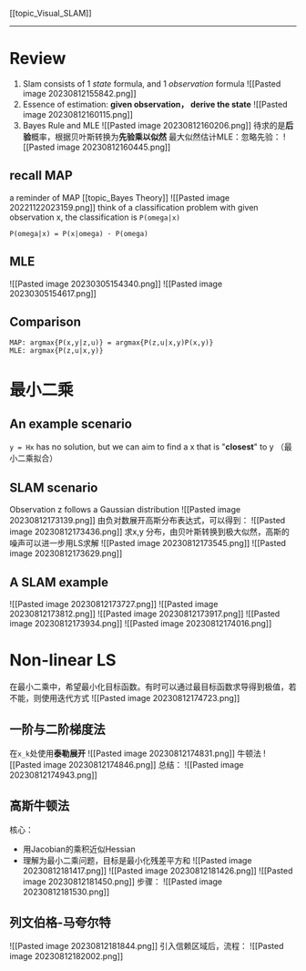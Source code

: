 [[topic_Visual_SLAM]]
****
# Review
1. Slam consists of 1 _state_ formula, and 1 _observation_ formula
![[Pasted image 20230812155842.png]]
2. Essence of estimation: **given observation， derive the state**
![[Pasted image 20230812160115.png]]
3. Bayes Rule and MLE
![[Pasted image 20230812160206.png]]
待求的是**后验**概率，根据贝叶斯转换为**先验乘以似然**
最大似然估计MLE：忽略先验：
![[Pasted image 20230812160445.png]]
## recall MAP
a reminder of MAP [[topic_Bayes Theory]]
![[Pasted image 20221122023159.png]]
think of a classification problem with given observation x, the classification is `P(omega|x)`
```
P(omega|x) = P(x|omega) · P(omega)
```
## MLE
![[Pasted image 20230305154340.png]]
![[Pasted image 20230305154617.png]]
## Comparison
```
MAP: argmax{P(x,y|z,u)} = argmax{P(z,u|x,y)P(x,y)}
MLE: argmax{P(z,u|x,y)}
```

# 最小二乘
## An example scenario
`y = Hx` has no solution, but we can aim to find a x that is "**closest**" to y （最小二乘拟合）
## SLAM scenario
Observation z follows a Gaussian distribution
![[Pasted image 20230812173139.png]]
由负对数展开高斯分布表达式，可以得到：
![[Pasted image 20230812173436.png]]
求x,y 分布，由贝叶斯转换到极大似然，高斯的噪声可以进一步用LS求解
![[Pasted image 20230812173545.png]]
![[Pasted image 20230812173629.png]]
## A SLAM example
![[Pasted image 20230812173727.png]]
![[Pasted image 20230812173812.png]]
![[Pasted image 20230812173917.png]]
![[Pasted image 20230812173934.png]]
![[Pasted image 20230812174016.png]]
# Non-linear LS
在最小二乘中，希望最小化目标函数。有时可以通过最目标函数求导得到极值，若不能，则使用迭代方式
![[Pasted image 20230812174723.png]]
## 一阶与二阶梯度法
在`x_k`处使用**泰勒展开**
![[Pasted image 20230812174831.png]]
牛顿法
![[Pasted image 20230812174846.png]]
总结：
![[Pasted image 20230812174943.png]]
## 高斯牛顿法
核心：
- 用Jacobian的乘积近似Hessian
- 理解为最小二乘问题，目标是最小化残差平方和
![[Pasted image 20230812181417.png]]
![[Pasted image 20230812181426.png]]
![[Pasted image 20230812181450.png]]
步骤：
![[Pasted image 20230812181530.png]]

## 列文伯格-马夸尔特
![[Pasted image 20230812181844.png]]
引入信赖区域后，流程：
![[Pasted image 20230812182002.png]]


